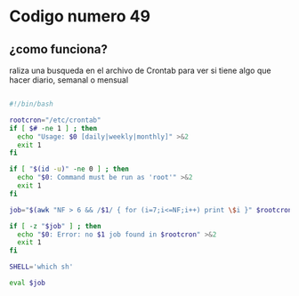 # Codigo numero 49

## ¿como funciona?
raliza una busqueda en el archivo de Crontab para ver si tiene algo que hacer diario, semanal o mensual
```bash

#!/bin/bash

rootcron="/etc/crontab"   
if [ $# -ne 1 ] ; then
  echo "Usage: $0 [daily|weekly|monthly]" >&2
  exit 1
fi

if [ "$(id -u)" -ne 0 ] ; then
  echo "$0: Command must be run as 'root'" >&2
  exit 1
fi

job="$(awk "NF > 6 && /$1/ { for (i=7;i<=NF;i++) print \$i }" $rootcron)"

if [ -z "$job" ] ; then   
  echo "$0: Error: no $1 job found in $rootcron" >&2
  exit 1
fi

SHELL='which sh'          

eval $job              
